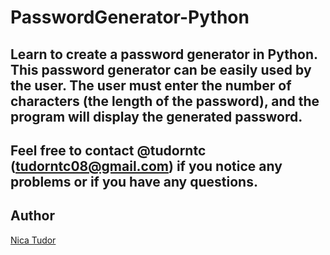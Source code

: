 # PasswordGenerator-Python
Learn to create a password generator in Python.
This password generator can be easily used by the user.
The user must enter the number of characters (the length of the password),
and the program will display the generated password.
-------
Feel free to contact @tudorntc (tudorntc08@gmail.com) if you notice any problems or if you have any questions.
-------
Author
------
[Nica Tudor](https://github.com/tudorntc)
